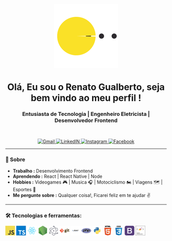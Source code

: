 <div align="center">
	<br>
	<img src="https://raw.githubusercontent.com/Aniket965/Aniket965/master/pacman.svg?sanitize=true" width="200" height="200">
</div>

<h1 align="center"> Olá, Eu sou o Renato Gualberto, seja bem vindo ao meu perfil !</h1>

<h3 align="center">  Entusiasta de Tecnologia | Engenheiro Eletricista | Desenvolvedor Frontend </h3> <br>

<p align="center">
  <a target="_blank" href="mailto:renatogual@gmail.com">
    <img alt="Gmail" src="https://img.shields.io/badge/Email-%234285F4.svg?&style=flat-square&logo=gmail&logoColor=white" />
  </a>
  <a target="_blank" href="https://www.linkedin.com/in/renatogual/">
    <img alt="LinkedIN" src="https://img.shields.io/badge/LinkedIn-%230077B5.svg?&style=flat-square&logo=linkedin&logoColor=white" />
  </a>
  <a target="_blank" href="https://www.instagram.com/renatogual/">
    <img alt="Instagram" src="https://img.shields.io/badge/Instagram-%23E4405F.svg?&style=flat-square&logo=instagram&logoColor=white" />
  </a>
  <a target="_blank" href="https://www.facebook.com/renato.gualberto.7/">
    <img alt="Facebook" src="https://img.shields.io/badge/Facebook-%231877F2.svg?&style=flat-square&logo=facebook&logoColor=white" />
  </a>
</p>

---------------------------------------------------------------------------------------------------------------------------------------------------------------------------------
### 🤔 Sobre
-  **Trabalho :**  Desenvolvimento Frontend
-  **Aprendendo :** React  |  React Native | Node
-  **Hobbies :** Videogames 🎮  |  Musica :headphones:  |  Motociclismo 🏍️  |  Viagens 🗺️ | Esportes 🏅
-  **Me pergunte sobre :** Qualquer coisa!, Ficarei feliz em te ajudar :v:

---------------------------------------------------------------------------------------------------------------------------------------------------------------------------------

### 🛠️ Tecnologias e ferramentas:

<code><img height="30" src="https://raw.githubusercontent.com/github/explore/80688e429a7d4ef2fca1e82350fe8e3517d3494d/topics/javascript/javascript.png"></code>
<code><img height="30" src="https://raw.githubusercontent.com/github/explore/80688e429a7d4ef2fca1e82350fe8e3517d3494d/topics/typescript/typescript.png"></code>
<code><img height="30" src="https://raw.githubusercontent.com/github/explore/80688e429a7d4ef2fca1e82350fe8e3517d3494d/topics/react/react.png"></code>
<code><img height="30" src="https://raw.githubusercontent.com/github/explore/80688e429a7d4ef2fca1e82350fe8e3517d3494d/topics/nodejs/nodejs.png"></code>
<code><img height="30" src="https://raw.githubusercontent.com/github/explore/80688e429a7d4ef2fca1e82350fe8e3517d3494d/topics/electron/electron.png"></code>
<code><img height="30" src="https://raw.githubusercontent.com/github/explore/80688e429a7d4ef2fca1e82350fe8e3517d3494d/topics/git/git.png"></code>
<code><img height="30" src="https://raw.githubusercontent.com/github/explore/80688e429a7d4ef2fca1e82350fe8e3517d3494d/topics/jquery/jquery.png"></code>
<code><img height="30" src="https://raw.githubusercontent.com/github/explore/80688e429a7d4ef2fca1e82350fe8e3517d3494d/topics/php/php.png"></code>
<code><img height="30" src="https://raw.githubusercontent.com/github/explore/80688e429a7d4ef2fca1e82350fe8e3517d3494d/topics/python/python.png"></code>
<code><img height="30" src="https://raw.githubusercontent.com/github/explore/80688e429a7d4ef2fca1e82350fe8e3517d3494d/topics/html/html.png"></code>
<code><img height="30" src="https://raw.githubusercontent.com/github/explore/80688e429a7d4ef2fca1e82350fe8e3517d3494d/topics/css/css.png"></code>
<code><img height="30" src="https://raw.githubusercontent.com/github/explore/80688e429a7d4ef2fca1e82350fe8e3517d3494d/topics/bootstrap/bootstrap.png"></code>
<code><img height="30" src="https://raw.githubusercontent.com/github/explore/80688e429a7d4ef2fca1e82350fe8e3517d3494d/topics/styled-components/styled-components.png"></code>

